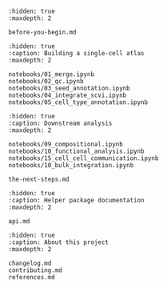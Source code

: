 ```{include} ../README.md

```

```{toctree}
:hidden: true
:maxdepth: 2

before-you-begin.md
```

```{toctree}
:hidden: true
:caption: Building a single-cell atlas
:maxdepth: 2

notebooks/01_merge.ipynb
notebooks/02_qc.ipynb
notebooks/03_seed_annotation.ipynb
notebooks/04_integrate_scvi.ipynb
notebooks/05_cell_type_annotation.ipynb
```

```{toctree}
:hidden: true
:caption: Downstream analysis
:maxdepth: 2

notebooks/09_compositional.ipynb
notebooks/10_functional_analysis.ipynb
notebooks/15_cell_cell_communication.ipynb
notebooks/10_bulk_integration.ipynb

the-next-steps.md
```

```{toctree}
:hidden: true
:caption: Helper package documentation
:maxdepth: 2

api.md
```

```{toctree}
:hidden: true
:caption: About this project
:maxdepth: 2

changelog.md
contributing.md
references.md
```
